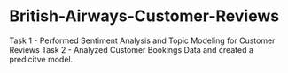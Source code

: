 # British-Airways-Customer-Reviews
Task 1 - Performed Sentiment Analysis and Topic Modeling for Customer Reviews
Task 2 - Analyzed Customer Bookings Data and created a predicitve model. 
